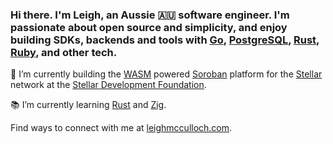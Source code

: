 ### Hi there. I'm Leigh, an Aussie 🇦🇺 software engineer. I'm passionate about open source and simplicity, and enjoy building SDKs, backends and tools with [Go], [PostgreSQL], [Rust], [Ruby], and other tech.

🔭 I’m currently building the [WASM] powered [Soroban] platform for the [Stellar] network at the [Stellar Development Foundation][SDF].

📚 I’m currently learning [Rust] and [Zig].

Find ways to connect with me at [leighmcculloch.com][me].

[Go]: https://go.dev
[PostgreSQL]: https://postgresql.org
[Rust]: https://www.rust-lang.org
[Ruby]: https://www.ruby-lang.org
[Zig]: http://ziglang.org

[WASM]: https://webassembly.org
[Soroban]: https://soroban.stellar.org
[Stellar]: https://stellar.org
[SDF]: https://stellar.org/foundation

[me]: https://leighmcculloch.com
